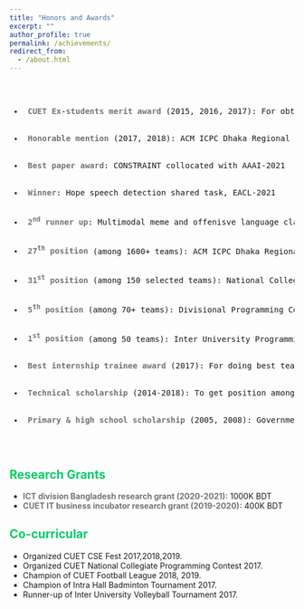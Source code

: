 ```yaml
---
title: "Honors and Awards"
excerpt: ""
author_profile: true
permalink: /achievements/
redirect_from: 
  - /about.html
---
```

<pre>
<ul>
  <li> <b><font color= "#737373" >CUET Ex-students merit award</font></b> (2015, 2016, 2017): For obtaining highest GPA in an academic year</li>
  <li> <b><font color= "#737373" >Honorable mention</font></b> (2017, 2018): ACM ICPC Dhaka Regional</li>
  <li> <b><font color= "#737373" >Best paper award</font></b>: CONSTRAINT collocated with AAAI-2021</li>
  <li> <b><font color= "#737373" >Winner</font></b>: Hope speech detection shared task, EACL-2021</li>
  <li> <b><font color= "#737373" >2<sup>nd</sup> runner up</font></b>: Multimodal meme and offenisve language classification shared task, EACL-2021</li>
  <li> <b><font color= "#737373" >27<sup>th</sup> position</font></b> (among 1600+ teams): ACM ICPC Dhaka Regional Preliminary, 2017</li>
  <li> <b><font color= "#737373" >31<sup>st</sup> position</font></b> (among 150 selected teams): National Collegiate Programming Contest, 2017</li>
  <li> <b><font color= "#737373" >5<sup>th</sup> position</font></b> (among 70+ teams): Divisional Programming Contest, 2017</li>
  <li> <b><font color= "#737373" >1<sup>st</sup> position</font></b> (among 50 teams): Inter University Programming Contest, 2016</li>
  <li> <b><font color= "#737373" >Best internship trainee award</font></b> (2017): For doing best team project</li>
  <li> <b><font color= "#737373" >Technical scholarship</font></b> (2014-2018): To get position among top 50% students in the class</li>
  <li> <b><font color= "#737373" >Primary & high school scholarship</font></b> (2005, 2008): Government of Bangladesh</li>
</ul>
</pre>

## <font color="#00cc66"> Research Grants</font>

 * <b><font color= "#737373" >ICT division Bangladesh research grant (2020-2021):</font></b> 1000K BDT
 * <b><font color= "#737373" >CUET IT business incubator research grant (2019-2020):</font></b> 400K BDT
 
## <font color="#00cc66"> Co-curricular</font>

   * Organized CUET CSE Fest 2017,2018,2019.
   * Organized CUET National Collegiate Programming Contest 2017.
   * Champion of CUET Football League 2018, 2019.
   * Champion of Intra Hall Badminton Tournament 2017.
   * Runner-up of Inter University Volleyball Tournament 2017.
